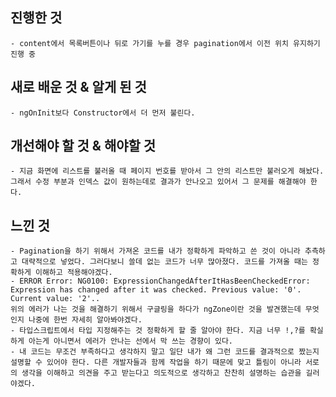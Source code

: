## 진행한 것
    - content에서 목록버튼이나 뒤로 가기를 누를 경우 pagination에서 이전 위치 유지하기 진행 중


## 새로 배운 것 & 알게 된 것
    - ngOnInit보다 Constructor에서 더 먼저 불린다.

## 개선해야 할 것 & 해야할 것
    - 지금 화면에 리스트를 불러올 때 페이지 번호를 받아서 그 안의 리스트만 불러오게 해놨다. 그래서 수정 부분과 인덱스 값이 원하는데로 결과가 안나오고 있어서 그 문제를 해결해야 한다.


## 느낀 것
    - Pagination을 하기 위해서 가져온 코드를 내가 정확하게 파악하고 쓴 것이 아니라 추측하고 대략적으로 넣었다. 그러다보니 쓸데 없는 코드가 너무 많아졌다. 코드를 가져올 때는 정확하게 이해하고 적용해야겠다.
    - ERROR Error: NG0100: ExpressionChangedAfterItHasBeenCheckedError: Expression has changed after it was checked. Previous value: '0'. Current value: '2'.. 
    위의 에러가 나는 것을 해결하기 위해서 구글링을 하다가 ngZone이란 것을 발견했는데 무엇인지 나중에 한번 자세히 알아봐야겠다.
    - 타입스크립트에서 타입 지정해주는 것 정확하게 할 줄 알아야 한다. 지금 너무 !,?를 확실하게 아는게 아니면서 에러가 안나는 선에서 막 쓰는 경향이 있다.
    - 내 코드는 무조건 부족하다고 생각하지 말고 일단 내가 왜 그런 코드를 결과적으로 짰는지 설명할 수 있어야 한다. 다른 개발자들과 함께 작업을 하기 때문에 맞고 틀림이 아니라 서로의 생각을 이해하고 의견을 주고 받는다고 의도적으로 생각하고 찬찬히 설명하는 습관을 길러야겠다.